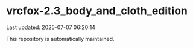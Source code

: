 # vrcfox-2.3_body_and_cloth_edition

Last updated: 2025-07-07 06:20:14

This repository is automatically maintained.
